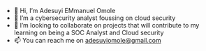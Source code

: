 - 👋 Hi, I’m Adesuyi EMmanuel Omole
- 🌱 I’m a cybersecurity analyst foussing on cloud security
- 💞️ I’m looking to collaborate on projects that will contribute to my learning on being a SOC Analyst and Cloud security
- 📫 You can reach me on adesuyiomole@gmail.com

<!---
Emmy-data/Emmy-data is a ✨ special ✨ repository because its `README.md` (this file) appears on your GitHub profile.
You can click the Preview link to take a look at your changes.
--->

